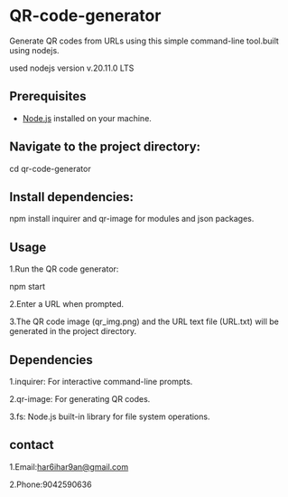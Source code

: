 # QR-code-generator

Generate QR codes from URLs using this simple command-line tool.built using nodejs.

used nodejs version v.20.11.0 LTS

## Prerequisites

- [Node.js](https://nodejs.org/) installed on your machine.

## Navigate to the project directory:

cd qr-code-generator

## Install dependencies:

npm install inquirer and qr-image for modules and json packages.

## Usage

1.Run the QR code generator:
  
   npm start
  
2.Enter a URL when prompted.

3.The QR code image (qr_img.png) and the URL text file (URL.txt) will be generated in the project directory.

## Dependencies

1.inquirer: For interactive command-line prompts.

2.qr-image: For generating QR codes.

3.fs: Node.js built-in library for file system operations.

## contact
1.Email:har6ihar9an@gmail.com

2.Phone:9042590636


